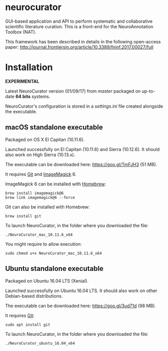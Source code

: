 # neurocurator

GUI-based application and API to perform systematic and collaborative scientific literature curation. This is a front-end for the NeuroAnnotation Toolbox (NAT).

This framework has been described in details in the following open-access paper: http://journal.frontiersin.org/article/10.3389/fninf.2017.00027/full 

# Installation

**EXPERIMENTAL**

Latest NeuroCurator version (01/09/17) from *master* packaged on up-to-date **64 bits** systems.

NeuroCurator's configuration is stored in a *settings.ini* file created alongside the executable.

## macOS standalone executable

Packaged on OS X El Capitan (10.11.6).

Launched successfully on El Capitan (10.11.6) and Sierra (10.12.6). It should also work on High Sierra (10.13.x).

The executable can be downloaded here: https://goo.gl/TmFJH3 (51 MB).

It requires [Git](https://git-scm.com) and [ImageMagick](https://www.imagemagick.org) 6.

ImageMagick 6 can be installed with [Homebrew](https://brew.sh):
```
brew install imagemagick@6
brew link imagemagick@6 --force
```

Git can also be installed with Homebrew:
```
brew install git
```

To launch NeuroCurator, in the folder where you downloaded the file:
```
./NeuroCurator_mac_10.11.6_x64
```

You might require to allow execution:
```
sudo chmod u+x NeuroCurator_mac_10.11.6_x64
```

## Ubuntu standalone executable

Packaged on Ubuntu 16.04 LTS (Xenial).

Launched successfully on Ubuntu 16.04 LTS. It should also work on other Debian-based distributions.

The executable can be downloaded here: https://goo.gl/3ud71d (98 MB).

It requires [Git](https://git-scm.com):
```
sudo apt install git
```

To launch NeuroCurator, in the folder where you downloaded the file:
```
./NeuroCurator_ubuntu_16.04_x64
```
